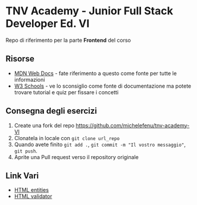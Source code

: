 # TNV Academy - Junior Full Stack Developer Ed. VI

Repo di riferimento per la parte **Frontend** del corso

## Risorse
- [MDN Web Docs](https://developer.mozilla.org/en-US/docs/Web) - fate riferimento a questo come fonte per tutte le informazioni
- [W3 Schools](https://www.w3schools.com/) - ve lo sconsiglio come fonte di documentazione ma potete trovare tutorial e quiz per fissare i concetti

## Consegna degli esercizi
1. Create una fork del repo https://github.com/michelefenu/tnv-academy-VI 
2. Clonatela in locale con `git clone url_repo`
3. Quando avete finito `git add .`, `git commit -m "Il vostro messaggio"`, `git push`.
4. Aprite una Pull request verso il repository originale

## Link Vari
- [HTML entities](https://dev.w3.org/html5/html-author/charref)
- [HTML validator](https://validator.w3.org/)
